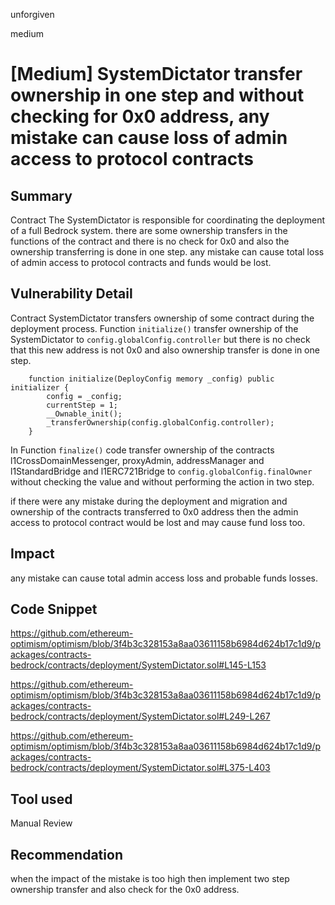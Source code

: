 unforgiven

medium

# [Medium] SystemDictator transfer ownership in one step and without checking for 0x0 address, any mistake can cause loss of admin access to protocol contracts

## Summary
Contract The SystemDictator is responsible for coordinating the deployment of a full Bedrock system. there are some ownership transfers in the functions of the contract and there is no check for 0x0 and also the ownership transferring is done in one step. any mistake can cause total loss of admin access to protocol contracts and funds would be lost.

## Vulnerability Detail
Contract SystemDictator transfers ownership of some contract during the deployment process. Function `initialize()` transfer ownership of the SystemDictator to `config.globalConfig.controller` but there is no check that this new address is not 0x0 and also ownership transfer is done in one step.
```solidity
    function initialize(DeployConfig memory _config) public initializer {
        config = _config;
        currentStep = 1;
        __Ownable_init();
        _transferOwnership(config.globalConfig.controller);
    }
```
In Function `finalize()` code transfer ownership of the contracts l1CrossDomainMessenger, proxyAdmin, addressManager and l1StandardBridge and l1ERC721Bridge to `config.globalConfig.finalOwner` without checking the value and without performing the action in two step.

if there were any mistake during the deployment and migration and ownership of the contracts transferred to 0x0 address then the admin access to protocol contract would be lost and may cause fund loss too.

## Impact
any mistake can cause total admin access loss and probable funds losses.

## Code Snippet
https://github.com/ethereum-optimism/optimism/blob/3f4b3c328153a8aa03611158b6984d624b17c1d9/packages/contracts-bedrock/contracts/deployment/SystemDictator.sol#L145-L153

https://github.com/ethereum-optimism/optimism/blob/3f4b3c328153a8aa03611158b6984d624b17c1d9/packages/contracts-bedrock/contracts/deployment/SystemDictator.sol#L249-L267

https://github.com/ethereum-optimism/optimism/blob/3f4b3c328153a8aa03611158b6984d624b17c1d9/packages/contracts-bedrock/contracts/deployment/SystemDictator.sol#L375-L403

## Tool used
Manual Review

## Recommendation
when the impact of the mistake is too high then implement two step ownership transfer and also check for the 0x0 address.